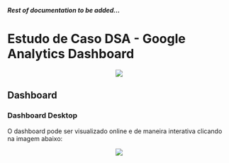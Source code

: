***Rest of documentation to be added...***

# Estudo de Caso DSA - Google Analytics Dashboard

<p align="center">
  <img src="https://i.imgur.com/hStRd9e.png"/>
</p>

## Dashboard

### Dashboard Desktop

O dashboard pode ser visualizado online e de maneira interativa clicando na imagem abaixo:

<p align="center">
<a href="https://app.powerbi.com/view?r=eyJrIjoiZDI0NTE3OGMtODY3Yi00ODg1LTk5MGItM2QzODdlY2UwYjIwIiwidCI6ImMwZDAzYmU4LTdkNWUtNGVkMS04MGJkLWQxZDIwYmExNGE3MSJ9"><img src="https://i.imgur.com/N7O1uOa.png"></a>
</p>